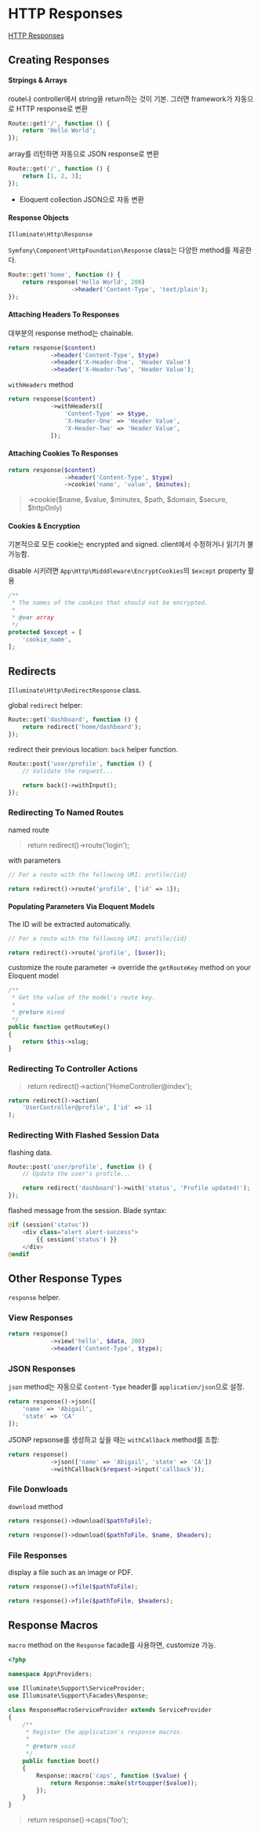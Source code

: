 # HTTP Responses

[HTTP Responses](https://laravel.com/docs/5.3/responses)

## Creating Responses

#### Strpings & Arrays

route나 controller에서 string을 return하는 것이 기본.
그러면 framework가 자동으로 HTTP response로 변환

```php
Route::get('/', function () {
    return 'Hello World';
});
```

array를 리턴하면 자동으로 JSON response로 변환

```php
Route::get('/', function () {
    return [1, 2, 3];
});
```

* Eloquent collection JSON으로 자동 변환

#### Response Objects

`Illuminate\Http\Response`

`Symfony\Component\HttpFoundation\Response` class는 다양한 method를 제공한다.

```php
Route::get('home', function () {
    return response('Hello World', 200)
                  ->header('Content-Type', 'text/plain');
});
```

#### Attaching Headers To Responses

대부분의 response method는 chainable.

```php
return response($content)
            ->header('Content-Type', $type)
            ->header('X-Header-One', 'Header Value')
            ->header('X-Header-Two', 'Header Value');
```

`withHeaders` method

```php
return response($content)
            ->withHeaders([
                'Content-Type' => $type,
                'X-Header-One' => 'Header Value',
                'X-Header-Two' => 'Header Value',
            ]);
```
#### Attaching Cookies To Responses

```php
return response($content)
                ->header('Content-Type', $type)
                ->cookie('name', 'value', $minutes);
```

> ->cookie($name, $value, $minutes, $path, $domain, $secure, $httpOnly)

#### Cookies & Encryption

기본적으로 모든 cookie는 encrypted and signed.
client에서 수정하거나 읽기가 불가능함.

disable 시키려면 `App\Http\Midddleware\EncryptCookies`의 `$except` property 활용

```php
/**
 * The names of the cookies that should not be encrypted.
 *
 * @var array
 */
protected $except = [
    'cookie_name',
];
```

## Redirects

`Illuminate\Http\RedirectResponse` class.

global `redirect` helper:

```php
Route::get('dashboard', function () {
    return redirect('home/dashboard');
});
```

redirect their previous location: `back` helper function.

```php
Route::post('user/profile', function () {
    // Validate the request...

    return back()->withInput();
});
```

### Redirecting To Named Routes

named route

> return redirect()->route('login');

with parameters

```php
// For a route with the following URI: profile/{id}

return redirect()->route('profile', ['id' => 1]);
```

#### Populating Parameters Via Eloquent Models

The ID will be extracted automatically.

```php
// For a route with the following URI: profile/{id}

return redirect()->route('profile', [$user]);
```

customize the route parameter -> override the `getRouteKey` method on your Eloquent model

```php
/**
 * Get the value of the model's route key.
 *
 * @return mixed
 */
public function getRouteKey()
{
    return $this->slug;
}
```

### Redirecting To Controller Actions

> return redirect()->action('HomeController@index');

```php
return redirect()->action(
    'UserController@profile', ['id' => 1]
);
```

### Redirecting With Flashed Session Data

flashing data.

```php
Route::post('user/profile', function () {
    // Update the user's profile...

    return redirect('dashboard')->with('status', 'Profile updated!');
});
```

flashed message from the session.
Blade syntax:

```php
@if (session('status'))
    <div class="alert alert-success">
        {{ session('status') }}
    </div>
@endif
```

## Other Response Types

`response` helper.

### View Responses

```php
return response()
            ->view('hello', $data, 200)
            ->header('Content-Type', $type);
```

### JSON Responses

`json` method는 자동으로 `Content-Type` header를 `application/json`으로 설정.

```php
return response()->json([
    'name' => 'Abigail',
    'state' => 'CA'
]);
```

JSONP repsonse를 생성하고 싶을 때는 `withCallback` method를 조합:

```php
return response()
            ->json(['name' => 'Abigail', 'state' => 'CA'])
            ->withCallback($request->input('callback'));
```

### File Donwloads

`download` method

```php
return response()->download($pathToFile);

return response()->download($pathToFile, $name, $headers);
```

### File Responses

display a file such as an image or PDF.

```php
return response()->file($pathToFile);

return response()->file($pathToFile, $headers);
```

## Response Macros

`macro` method on the `Response` facade를 사용하면, customize 가능.

```php
<?php

namespace App\Providers;

use Illuminate\Support\ServiceProvider;
use Illuminate\Support\Facades\Response;

class ResponseMacroServiceProvider extends ServiceProvider
{
    /**
     * Register the application's response macros.
     *
     * @return void
     */
    public function boot()
    {
        Response::macro('caps', function ($value) {
            return Response::make(strtoupper($value));
        });
    }
}
```

> return response()->caps('foo');

